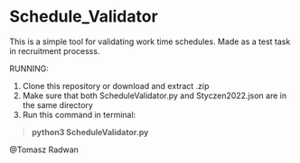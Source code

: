 # Schedule_Validator
This is a simple tool for validating work time schedules. Made as a test task in recruitment processs. 

RUNNING:
1. Clone this repository or download and extract .zip
2. Make sure that both ScheduleValidator.py and Styczen2022.json are in the same directory
3. Run this command in terminal: 
>**python3 ScheduleValidator.py**



@Tomasz Radwan
